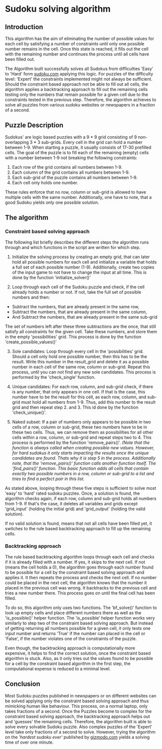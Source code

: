 # Sudoku solving algorithm

## Introduction

This algorithm has the aim of eliminating the number of possible values for each cell by satisfying a number of constraints until only one possible number remains in the cell. Once this state is reached, it fills out the cell with the remaining number and continues the process until all cells have been filled out.

The Algorithm built successfully solves all Sudokus from difficulties 'Easy' to 'Hard' form [sudoku.com]('https://sudoku.com/') applying this logic. For puzzles of the difficulty level: 'Expert' the constraints implemented might not always be sufficient. Should the constraint based approach not be able to fill out all cells, the algorithm applies a backtracking approach to fill out the remaining cells testing only the numbers that remain possible for a given cell due to the constraints tested in the previous step. Therefore, the algorithm achieves to solve all puzzles from various sudoku websites or newspapers in a fraction of a second.

## Puzzle Description

Sudokus' are logic based puzzles with a 9 * 9 grid consisting of 9 non-overlapping 3 * 3 sub-grids. Every cell in the grid can hold a number between 1-9. When starting a puzzle, it usually consists of 17-30 prefilled cells. The goal of the puzzle is to fill each of the remaining (empty) cells with a number between 1-9 not breaking the following constraints:

1. Each row of the grid contains all numbers between 1-9.
2. Each column of the grid contains all numbers between 1-9.
3. Each sub-grid of the puzzle contains all numbers between 1-9.
4. Each cell only holds one number.

These rules enforce that no row, column or sub-grid is allowed to have multiple cells with the same number. Additionally, one have to note, that a good Sudoku yields only one possible solution.

## The algorithm

### Constraint based solving approach

The following list briefly describes the different steps the algorithm runs through and which functions in the script are written for which step.

1. Initialize the solving process by creating an empty grid, that can later hold all possible numbers for each cell and initialize a variable that holds a full set of each possible number (1-9). Additionally, create two copies of the input game to not have to change the input at all time. This is done by the function 'initialize_solver()'

2. Loop through each cell of the Sudoku puzzle and check, if the cell already holds a number or not. If not, take the full set of possible numbers and then:
  - Subtract the numbers, that are already present in the same row,
  - Subtract the numbers, that are already present in the same column,
  - And Subtract the numbers, that are already present in the same sub-grid

  The set of numbers left after these three subtractions are the once, that still satisfy all constraints for the given cell. Take these numbers, and store them in the empty 'possibilities' grid. This process is done by the function 'create_possible_values()'

3. Sole candidates: Loop through every cell in the 'possibilities' grid. Should a cell only hold one possible number, then this has to be the result. Write this number in the result_grid and delete it as a possible number in each cell of the same row, column or sub-grid. Repeat this process, until you can not find any new sole candidates. This process is performed by the 'check_single' function.

4. Unique candidates: For each row, column, and sub-grid check, if there is any number, that only appears in one cell. If that is the case, this number have to be the result for this cell, as each row, column, and sub-grid must hold all numbers from 1-9. Thus, add this number to the result grid and then repeat step 2. and 3. This id done by the function 'check_unique()'.

5. Naked subset: If a pair of numbers only appears to be possible in two cells of a row, column or sub-grid, these two numbers have to be in these two cells. Thus, we can remove them as possibilities for all other cells within a row, column, or sub-grid and repeat steps two to 4. This process is performed by the function 'remove_pairs()'. <em>(Note that the function is always called when creating possible new values. However, for hard sudokus it only starts impacting the results once the unique candidates are found. Thats why it is step 5 in the process. Additionally note, that the 'remove_pairs()' function calls another function itself. The 'find_pairs()' function. This basic function adds all cells that contain exactly two possible numbers in a row, column or sub-grid to a list and tries to find a perfect pair in this list. </em>

As stated above, looping through these five steps is sufficient to solve most 'easy' to 'hard' rated sudoku puzzles. Once, a solution is found, the algorithm checks again, if each row, column and sub-grid holds all numbers from 1-9. If that's the case, it deletes all variables and grids except 'grid_input' (holding the initial grid) and 'grid_output' (holding the valid solution).

If no valid solution is found, means that not all cells have been filled yet, it switches to the rule based backtracking approach to fill up the remaining cells.

### Backtracking approach

The rule based backtracking algorithm loops through each cell and checks if it is already filled with a number. If yes, it skips to the next cell. If not (means the cell holds a 0), the algorithm goes through each number found to be possible for a cell by the constraint based solving approach and applies it. It then repeats the process and checks the next cell. If no number could be placed in the next cell, the algorithm knows that the number it placed in the previous cell was wrong. It backtracks to the previous cell and tries a new number there. This process goes on until the final cell has been filled.

To do so, this algorithm only uses two functions. The 'bf_solve()' function to look up empty cells and place different numbers there as well as the 'is_possible()' helper function. The 'is_possible' helper function works very similarly to step two of the constraint based solving approach. But instead of getting returning all numbers possible for a given cell, it only tests one input number and returns 'True' if the number can placed in the cell or 'False', if the number violates one of the constraints of the puzzle.

Even though, the backtracking approach is computationally more expensive, it helps to find the correct solution, once the constraint based algorithm is stuck. Also, as it only tries out the values found to be possible for a cell by the constraint based algorithm in the first step, the computational expense is reduced to a minimal level.

## Conclusion
Most Sudoku puzzles published in newspapers or on different websites can be solved applying only the constraint based solving approach and thus mimicking human like behaviour. This process, on a normal laptop, only takes fractions of a second. Once the Puzzles become to complex for the constraint based solving approach, the backtracking approach helps out and 'guesses' the remaining cells. Therefore, the algorithm built is able to solve every solvable Sudoku puzzle. Also complex puzzles of the 'Expert' level take only fractions of a second to solve. However, trying the algorithm on the <em>'hardest sudoku ever'</em> published by [gizmodo.com]('https://gizmodo.com/can-you-solve-the-10-hardest-logic-puzzles-ever-created-1064112665') yields a solving time of over one minute. 
